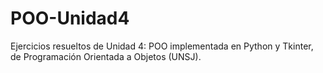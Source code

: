 # POO-Unidad4

Ejercicios resueltos de Unidad 4: POO implementada en Python y Tkinter, de Programación Orientada a Objetos (UNSJ).

